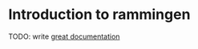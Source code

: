 # Introduction to rammingen

TODO: write [great documentation](http://jacobian.org/writing/what-to-write/)
